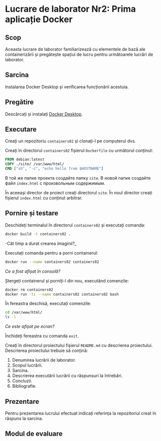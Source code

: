 # Lucrare de laborator Nr2: Prima aplicație Docker

## Scop

Aceasta lucrare de laborator familiarizează cu elementele de bază ale containerizării și pregătește spațiul de lucru pentru următoarele lucrări de laborator.

## Sarcina

Instalarea Docker Desktop și verificarea funcționării acestuia.

## Pregătire

Descărcați și instalați [Docker Desktop](https://www.docker.com/products/docker-desktop/).

## Executare

Creați un repozitoriu `containers02` și clonați-l pe computerul dvs.

Creați în directorul `containers02` fișierul `Dockerfile` cu următorul conținut:

```dockerfile
FROM debian:latest
COPY ./site/ /var/www/html/
CMD ["sh", "-c", "echo hello from $HOSTNAME"]
```

В той же папке проекта создайте папку `site`. В новой папке создайте файл `index.html` с произвольным
содержимым.

În aceeași director de proiect creați directorul `site`. În noul director creați fișierul `index.html` cu conținut arbitrar.

## Pornire și testare

Deschideți terminalul în directorul `containers02` și executați comanda:

```bash
docker build -t containers02 .
```

-Cât timp a durat crearea imaginii?_

Executați comanda pentru a porni containerul:

```bash
docker run --name containers02 containers02
```

_Ce a fost afișat în consolă?_

Ștergeți containerul și porniți-l din nou, executând comenzile:

```bash
docker rm containers02
docker run -ti --name containers02 containers02 bash
```

În fereastra deschisă, executați comenzile:

```bash
cd /var/www/html/
ls -l
```

_Ce este afișat pe ecran?_

Închideți fereastra cu comanda `exit`.

Creați în directorul proiectului fișierul `README.md` cu descrierea proiectului. Descrierea proiectului trebuie să conțină:

1. Denumirea lucrării de laborator.
2. Scopul lucrării.
3. Sarcina.
4. Descrierea executării lucrării cu răspunsuri la întrebări.
5. Concluzii.
6. Bibliografie.

## Prezentare

Pentru prezentarea lucrului efectuat indicați referința la repozitoriul creat în răspuns la sarcina.

## Modul de evaluare
